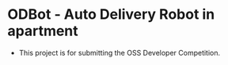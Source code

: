 # ODBot - Auto Delivery Robot in apartment
- This project is for submitting the OSS Developer Competition.
